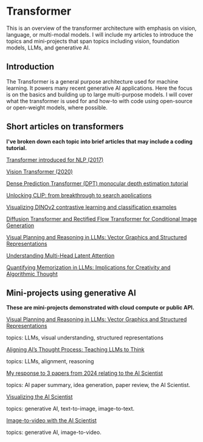 # Transformer
This is an overview of the transformer architecture with emphasis on vision, language, or multi-modal models. I will include my articles to introduce the topics and mini-projects that span topics including vision, foundation models, LLMs, and generative AI. 

## Introduction
The Transformer is a general purpose architecture used for machine learning. It powers many recent generative AI applications. Here the focus is on the basics and building up to large multi-purpose models. I will cover what the transformer is used for and how-to with code using open-source or open-weight models, where possible.

## Short articles on transformers

**I've broken down each topic into brief articles that may include a coding tutorial.**

[Transformer introduced for NLP (2017)](https://medium.com/@erikntaylor/transformer-introduced-for-nlp-80c02858064d)

[Vision Transformer (2020)](https://medium.com/@erikntaylor/vision-transformer-2174178964d3)

[Dense Prediction Transformer (DPT) monocular depth estimation tutorial](https://medium.com/@erikntaylor/dense-prediction-transformer-dpt-monocular-depth-estimation-tutorial-bd4d8e7fb188)

[Unlocking CLIP: from breakthrough to search applications](https://medium.com/@erikntaylor/unlocking-clip-from-breakthrough-to-search-applications-6ff2d9c96387)

[Visualizing DINOv2 contrastive learning and classification examples](https://medium.com/@erikntaylor/visualizing-dinov2-contrastive-learning-and-classification-examples-9e6d8f87acf6)

[Diffusion Transformer and Rectified Flow Transformer for Conditional Image Generation](https://medium.com/@erikntaylor/diffusion-transformer-and-rectified-flow-for-conditional-image-generation-997075c12e2f)

[Visual Planning and Reasoning in LLMs: Vector Graphics and Structured Representations](https://medium.com/digital-mind/visual-planning-and-reasoning-in-llms-vector-graphics-and-structured-representations-f0fa021f9e80)

[Understanding Multi-Head Latent Attention](https://medium.com/digital-mind/understanding-multi-head-latent-attention-36f5d954f0cf)

[Quantifying Memorization in LLMs: Implications for Creativity and Algorithmic Thought](https://medium.com/digital-mind/quantifying-memorization-in-llms-implications-for-creativity-and-algorithmic-thought-0e553cd73581)

## Mini-projects using generative AI

**These are mini-projects demonstrated with cloud compute or public API.**

[Visual Planning and Reasoning in LLMs: Vector Graphics and Structured Representations](https://medium.com/@erikntaylor/visual-planning-and-reasoning-in-llms-vector-graphics-and-structured-representations-f0fa021f9e80)

topics: LLMs, visual understanding, structured representations

[Aligning AI’s Thought Process: Teaching LLMs to Think](https://medium.com/@erikntaylor/aligning-ais-thought-process-teaching-llms-to-think-e8ed703b378c)

topics: LLMs, alignment, reasoning

[My response to 3 papers from 2024 relating to the AI Scientist](https://medium.com/@erikntaylor/review-of-ai-scientist-and-related-2024-papers-by-a-human-scientist-with-help-from-gpt-4o-b53c101943ac)

topics: AI paper summary, idea generation, paper review, the AI Scientist.

[Visualizing the AI Scientist](https://medium.com/@erikntaylor/visualizing-the-ai-scientist-2aa820ffe1f6)

topics: generative AI, text-to-image, image-to-text.

[Image-to-video with the AI Scientist](https://medium.com/@erikntaylor/image-to-video-with-the-ai-scientist-dd86c365d6fa)

topics: generative AI, image-to-video.


